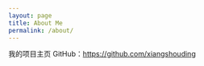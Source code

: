 ```yaml
---
layout: page
title: About Me
permalink: /about/
---
```


我的项目主页 GitHub：https://github.com/xiangshouding
